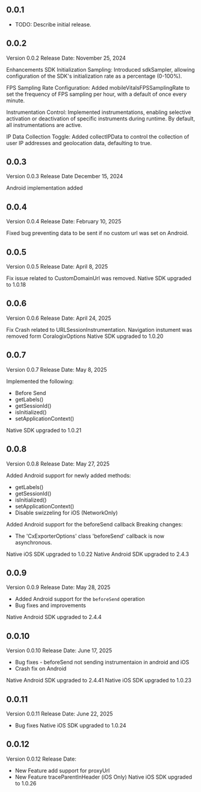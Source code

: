 ## 0.0.1

* TODO: Describe initial release.

## 0.0.2
Version 0.0.2
Release Date: November 25, 2024

Enhancements
SDK Initialization Sampling: Introduced sdkSampler, allowing configuration of the SDK's initialization rate as a percentage (0-100%).

FPS Sampling Rate Configuration: Added mobileVitalsFPSSamplingRate to set the frequency of FPS sampling per hour, with a default of once every minute.

Instrumentation Control: Implemented instrumentations, enabling selective activation or deactivation of specific instruments during runtime. By default, all instrumentations are active.

IP Data Collection Toggle: Added collectIPData to control the collection of user IP addresses and geolocation data, defaulting to true.

## 0.0.3
Version 0.0.3
Release Date December 15, 2024

Android implementation added

## 0.0.4
Version 0.0.4
Release Date: February 10, 2025

Fixed bug preventing data to be sent if no custom url was set on Android.

## 0.0.5
Version 0.0.5
Release Date: April 8, 2025

Fix issue related to CustomDomainUrl was removed. 
Native SDK upgraded to 1.0.18

## 0.0.6
Version 0.0.6
Release Date: April 24, 2025

Fix Crash related to URLSessionInstrumentation.
Navigation instument was removed form CoralogixOptions 
Native SDK upgraded to 1.0.20

## 0.0.7
Version 0.0.7
Release Date: May 8, 2025

Implemented the following:
* Before Send
* getLabels()
* getSessionId()
* isInitialized()
* setApplicationContext()

Native SDK upgraded to 1.0.21

## 0.0.8
Version 0.0.8
Release Date: May 27, 2025

Added Android support for newly added methods:
* getLabels()
* getSessionId()
* isInitialized()
* setApplicationContext()
* Disable swizzeling for iOS (NetworkOnly)

Added Android support for the beforeSend callback
Breaking changes:
* The 'CxExporterOptions' class 'beforeSend' callback is now asynchronous.

Native iOS SDK upgraded to 1.0.22
Native Android SDK upgraded to 2.4.3

## 0.0.9
Version 0.0.9
Release Date: May 28, 2025

* Added Android support for the `beforeSend` operation
* Bug fixes and improvements

Native Android SDK upgraded to 2.4.4

## 0.0.10
Version 0.0.10
Release Date: June 17, 2025

* Bug fixes - beforeSend not sending instrumentaion in android and iOS
* Crash fix on Android

Native Android SDK upgraded to 2.4.41
Native iOS SDK upgraded to 1.0.23

## 0.0.11
Version 0.0.11
Release Date: June 22, 2025

* Bug fixes
Native iOS SDK upgraded to 1.0.24

## 0.0.12
Version 0.0.12
Release Date:

* New Feature add support for proxyUrl
* New Feature traceParentInHeader (iOS Only)
Native iOS SDK upgraded to 1.0.26
